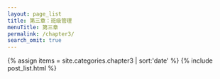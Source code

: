 ```yaml
---
layout: page_list
title: 第三章：班级管理
menuTitle: 第三章
permalink: /chapter3/
search_omit: true
---
```

{% assign items = site.categories.chapter3 | sort:'date' %}
{% include post_list.html %}